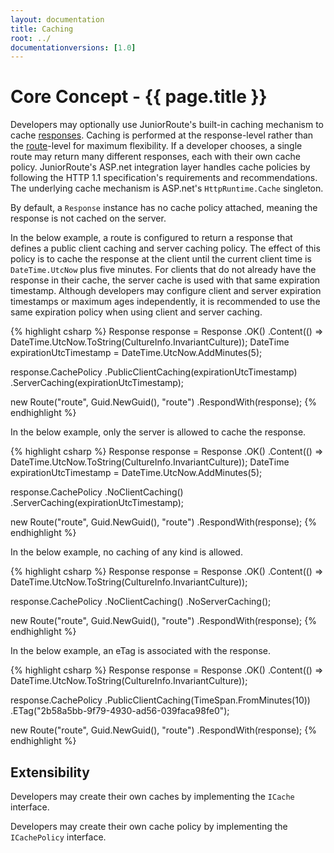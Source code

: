 ```yaml
---
layout: documentation
title: Caching
root: ../
documentationversions: [1.0]
---
```

Core Concept - {{ page.title }}
=
Developers may optionally use JuniorRoute's built-in caching mechanism to cache [responses](responses.html). Caching is performed at the response-level rather than the [route](routes.html)-level for maximum flexibility. If a developer chooses, a single route may return many different responses, each with their own cache policy. JuniorRoute's ASP.net integration layer handles cache policies by following the HTTP 1.1 specification's requirements and recommendations. The underlying cache mechanism is ASP.net's ```HttpRuntime.Cache``` singleton.

By default, a ```Response``` instance has no cache policy attached, meaning the response is not cached on the server.

In the below example, a route is configured to return a response that defines a public client caching and server caching policy. The effect of this policy is to cache the response at the client until the current client time is ```DateTime.UtcNow``` plus five minutes. For clients that do not already have the response in their cache, the server cache is used with that same expiration timestamp. Although developers may configure client and server expiration timestamps or maximum ages independently, it is recommended to use the same expiration policy when using client and server caching.

{% highlight csharp %}
Response response = Response
  .OK()
  .Content(() => DateTime.UtcNow.ToString(CultureInfo.InvariantCulture));
DateTime expirationUtcTimestamp = DateTime.UtcNow.AddMinutes(5);

response.CachePolicy
  .PublicClientCaching(expirationUtcTimestamp)
  .ServerCaching(expirationUtcTimestamp);

new Route("route", Guid.NewGuid(), "route")
  .RespondWith(response);
{% endhighlight %}

In the below example, only the server is allowed to cache the response.

{% highlight csharp %}
Response response = Response
  .OK()
  .Content(() => DateTime.UtcNow.ToString(CultureInfo.InvariantCulture));
DateTime expirationUtcTimestamp = DateTime.UtcNow.AddMinutes(5);

response.CachePolicy
  .NoClientCaching()
  .ServerCaching(expirationUtcTimestamp);

new Route("route", Guid.NewGuid(), "route")
  .RespondWith(response);
{% endhighlight %}

In the below example, no caching of any kind is allowed.

{% highlight csharp %}
Response response = Response
  .OK()
  .Content(() => DateTime.UtcNow.ToString(CultureInfo.InvariantCulture));

response.CachePolicy
  .NoClientCaching()
  .NoServerCaching();

new Route("route", Guid.NewGuid(), "route")
  .RespondWith(response);
{% endhighlight %}

In the below example, an eTag is associated with the response.

{% highlight csharp %}
Response response = Response
  .OK()
  .Content(() => DateTime.UtcNow.ToString(CultureInfo.InvariantCulture));

response.CachePolicy
  .PublicClientCaching(TimeSpan.FromMinutes(10))
  .ETag("2b58a5bb-9f79-4930-ad56-039faca98fe0");

new Route("route", Guid.NewGuid(), "route")
  .RespondWith(response);
{% endhighlight %}

Extensibility
-
Developers may create their own caches by implementing the ```ICache``` interface.

Developers may create their own cache policy by implementing the ```ICachePolicy``` interface.